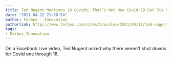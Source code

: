 ```yaml
---
title: Ted Nugent Mentions 18 Covids, That’s Not How Covid-19 Got Its Name
date: "2021-04-12 21:38:54"
author: Forbes - Innovation
authorlink: https://www.forbes.com/sites/brucelee/2021/04/12/ted-nugent-mentions-18-covids-thats-not-how-covid-19-got-its-name/
tags:
- Forbes-Innovation
---
```

On a Facebook Live video, Ted Nugent asked why there weren't shut downs for Covid one through 18.